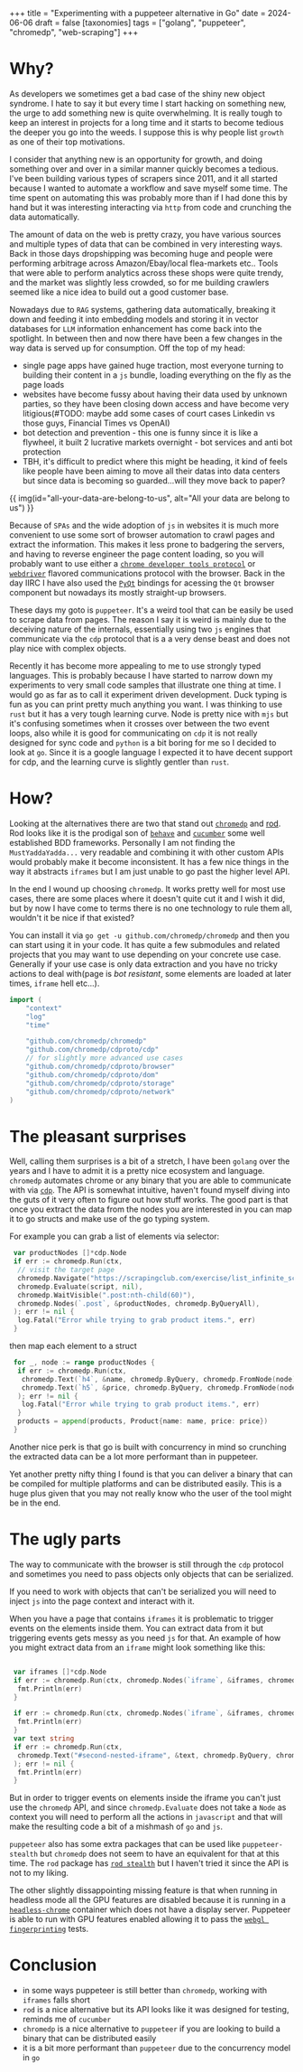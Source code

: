 +++
title = "Experimenting with a puppeteer alternative in Go"
date = 2024-06-06
draft = false
[taxonomies]
tags = ["golang", "puppeteer", "chromedp", "web-scraping"]
+++

# Why?

As developers we sometimes get a bad case of the shiny new object syndrome. I hate to say it but every time I start hacking on something new, the urge to add something new is quite overwhelming. It is really tough to keep an interest in projects for a long time and it starts to become tedious the deeper you go into the weeds. I suppose this is why people list `growth` as one of their top motivations.

I consider that anything new is an opportunity for growth, and doing something over and over in a similar manner quickly becomes a tedious. I've been building various types of scrapers since 2011, and it all started because I wanted to automate a workflow and save myself some time. The time spent on automating this was probably more than if I had done this by hand but it was interesting interacting via `http` from code and crunching the data automatically.

The amount of data on the web is pretty crazy, you have various sources and multiple types of data that can be combined in very interesting ways. Back in those days dropshipping was becoming huge and people were performing arbitrage across Amazon/Ebay/local flea-markets etc.. Tools that were able to perform analytics across these shops were quite trendy, and the market was slightly less crowded, so for me building crawlers seemed like a nice idea to build out a good customer base.

Nowadays due to `RAG` systems, gathering data automatically, breaking it down and feeding it into embedding models and storing it in vector databases for `LLM` information enhancement has come back into the spotlight. In between then and now there have been a few changes in the way data is served up for consumption. Off the top of my head:

- single page apps have gained huge traction, most everyone turning to building their content in a `js` bundle, loading everything on the fly as the page loads
- websites have become fussy about having their data used by unknown parties, so they have been closing down access and have become very litigious(#TODO: maybe add some cases of court cases Linkedin vs those guys, Financial Times vs OpenAI)
- bot detection and prevention - this one is funny since it is like a flywheel, it built 2 lucrative markets overnight - bot services and anti bot protection
- TBH, it's difficult to predict where this might be heading, it kind of feels like people have been aiming to move all their datas into data centers but since data is becoming so guarded...will they move back to paper?

{{ img(id="all-your-data-are-belong-to-us", alt="All your data are belong to us") }}

Because of `SPAs` and the wide adoption of `js` in websites it is much more convenient to use some sort of browser automation to crawl pages and extract the information. This makes it less prone to badgering the servers, and having to reverse engineer the page content loading, so you will probably want to use either a [`chrome developer tools protocol`](https://chromedevtools.github.io/devtools-protocol/) or [`webdriver`](https://www.w3.org/TR/webdriver/) flavored communications protocol with the browser. Back in the day IIRC I have also used the [`PyQt`](https://www.riverbankcomputing.com/software/pyqt/intro) bindings for acessing the `Qt` browser component but nowadays its mostly straight-up browsers.

These days my goto is `puppeteer`. It's a weird tool that can be easily be used to scrape data from pages. The reason I say it is weird is mainly due to the deceiving nature of the internals, essentially using two `js` engines that communicate via the `cdp` protocol that is a a very dense beast and does not play nice with complex objects.

Recently it has become more appealing to me to use strongly typed languages. This is probably because I have started to narrow down my experiments to very small code samples that illustrate one thing at time. I would go as far as to call it experiment driven development. Duck typing is fun as you can print pretty much anything you want. I was thinking to use `rust` but it has a very tough learning curve. Node is pretty nice with `mjs` but it's confusing sometimes when it crosses over between the two event loops, also while it is good for communicating on `cdp` it is not really designed for sync code and `python` is a bit boring for me so I decided to look at `go`. Since it is a google language I expected it to have decent support for cdp, and the learning curve is slightly gentler than `rust`.

# How?

Looking at the alternatives there are two that stand out [`chromedp`](https://github.com/chromedp/chromedp) and [rod](https://go-rod.github.io/#/). Rod looks like it is the prodigal son of [`behave`](https://behave.readthedocs.io/en/latest/) and [`cucumber`](https://cucumber.io/) some well established BDD frameworks. Personally I am not finding the `MustYaddaYadda...` very readable and combining it with other custom APIs would probably make it become inconsistent. It has a few nice things in the way it abstracts `iframes` but I am just unable to go past the higher level API.

In the end I wound up choosing `chromedp`. It works pretty well for most use cases, there are some places where it doesn't quite cut it and I wish it did, but by now I have come to terms there is no one technology to rule them all, wouldn't it be nice if that existed?

You can install it via `go get -u github.com/chromedp/chromedp` and then you can start using it in your code. It has quite a few submodules and related projects that you may want to use depending on your concrete use case.
Generally if your use case is only data extraction and you have no tricky actions to deal with(page is _bot resistant_, some elements are loaded at later times, `iframe` hell etc...).

```go
import (
    "context"
    "log"
    "time"

    "github.com/chromedp/chromedp"
    "github.com/chromedp/cdproto/cdp"
    // for slightly more advanced use cases
    "github.com/chromedp/cdproto/browser"
    "github.com/chromedp/cdproto/dom"
    "github.com/chromedp/cdproto/storage"
    "github.com/chromedp/cdproto/network"
)
```

# The pleasant surprises

Well, calling them surprises is a bit of a stretch, I have been `golang` over the years and I have to admit it is a pretty nice ecosystem and language.
`chromedp` automates chrome or any binary that you are able to communicate with via [`cdp`](https://github.com/chromedp/chromedp/blob/ebf842c7bc28db77d0bf4d757f5948d769d0866f/allocate.go#L349). The API is somewhat intuitive, haven't found myself diving into the guts of it very often to figure out how stuff works. The good part is that once you extract the data from the nodes you are interested in you can map it to go structs and make use of the go typing system.

For example you can grab a list of elements via selector:

```go
 var productNodes []*cdp.Node
 if err := chromedp.Run(ctx,
  // visit the target page
  chromedp.Navigate("https://scrapingclub.com/exercise/list_infinite_scroll/"),
  chromedp.Evaluate(script, nil),
  chromedp.WaitVisible(".post:nth-child(60)"),
  chromedp.Nodes(`.post`, &productNodes, chromedp.ByQueryAll),
 ); err != nil {
  log.Fatal("Error while trying to grab product items.", err)
 }
```

then map each element to a struct

```go
 for _, node := range productNodes {
  if err := chromedp.Run(ctx,
   chromedp.Text(`h4`, &name, chromedp.ByQuery, chromedp.FromNode(node)),
   chromedp.Text(`h5`, &price, chromedp.ByQuery, chromedp.FromNode(node)),
  ); err != nil {
   log.Fatal("Error while trying to grab product items.", err)
  }
  products = append(products, Product{name: name, price: price})
 }
```

Another nice perk is that go is built with concurrency in mind so crunching the extracted data can be a lot more performant than in puppeteer.

Yet another pretty nifty thing I found is that you can deliver a binary that can be compiled for multiple platforms and can be distributed easily. This is a huge plus given that you may not really know who the user of the tool might be in the end.

# The ugly parts

The way to communicate with the browser is still through the `cdp` protocol and sometimes you need to pass objects only objects that can be serialized.

If you need to work with objects that can't be serialized you will need to inject `js` into the page context and interact with it.

When you have a page that contains `iframes` it is problematic to trigger events on the elements inside them. You can extract data from it but triggering events gets messy as you need `js` for that.
An example of how you might extract data from an `iframe` might look something like this:

```go

 var iframes []*cdp.Node
 if err := chromedp.Run(ctx, chromedp.Nodes(`iframe`, &iframes, chromedp.ByQuery)); err != nil {
  fmt.Println(err)
 }

 if err := chromedp.Run(ctx, chromedp.Nodes(`iframe`, &iframes, chromedp.ByQuery, chromedp.FromNode(iframes[0]))); err != nil {
  fmt.Println(err)
 }
 var text string
 if err := chromedp.Run(ctx,
  chromedp.Text("#second-nested-iframe", &text, chromedp.ByQuery, chromedp.FromNode(iframes[0])),
 ); err != nil {
  fmt.Println(err)
 }
```

But in order to trigger events on elements inside the iframe you can't just use the `chromedp` API, and since `chromedp.Evaluate` does not take a `Node` as context you will need to perform all the actions in `javascript` and that will make the resulting code a bit of a mishmash of `go` and `js`.

`puppeteer` also has some extra packages that can be used like `puppeteer-stealth` but `chromedp` does not seem to have an equivalent for that at this time. The `rod` package has [`rod stealth`](https://github.com/go-rod/stealth) but I haven't tried it since the API is not to my liking.

The other slightly dissappointing missing feature is that when running in headless mode all the GPU features are disabled because it is running in a [`headless-chrome`](https://github.com/chromedp/docker-headless-shell) container which does not have a display server. Puppeteer is able to run with GPU features enabled allowing it to pass the [`webgl fingerprinting`](http://bot.sannysoft.com/) tests.

# Conclusion

- in some ways puppeteer is still better than `chromedp`, working with `iframes` falls short
- `rod` is a nice alternative but its API looks like it was designed for testing, reminds me of `cucumber`
- `chromedp` is a nice alternative to `puppeteer` if you are looking to build a binary that can be distributed easily
- it is a bit more performant than `puppeteer` due to the concurrency model in `go`
